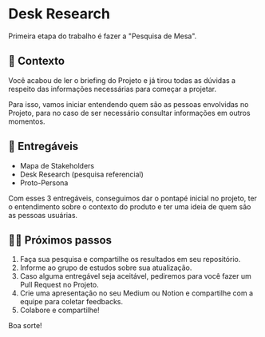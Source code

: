 # Desk Research

Primeira etapa do trabalho é fazer a "Pesquisa de Mesa".

## 📙 Contexto

Você acabou de ler o briefing do Projeto e já tirou todas as dúvidas a respeito das informações necessárias para começar a projetar.

Para isso, vamos iniciar entendendo quem são as pessoas envolvidas no Projeto, para no caso de ser necessário consultar informações em outros momentos.

## 🎁 Entregáveis

* Mapa de Stakeholders
* Desk Research (pesquisa referencial)
* Proto-Persona

Com esses 3 entregáveis, conseguimos dar o pontapé inicial no projeto, ter o entendimento sobre o contexto do produto e ter uma ideia de quem são as pessoas usuárias.

## 🤸‍♀️ Próximos passos

1. Faça sua pesquisa e compartilhe os resultados em seu repositório.
2. Informe ao grupo de estudos sobre sua atualização.
3. Caso alguma entregável seja aceitável, pediremos para você fazer um Pull Request no Projeto.
4. Crie uma apresentação no seu Medium ou Notion e compartilhe com a equipe para coletar feedbacks.
5. Colabore e compartilhe!

Boa sorte!

